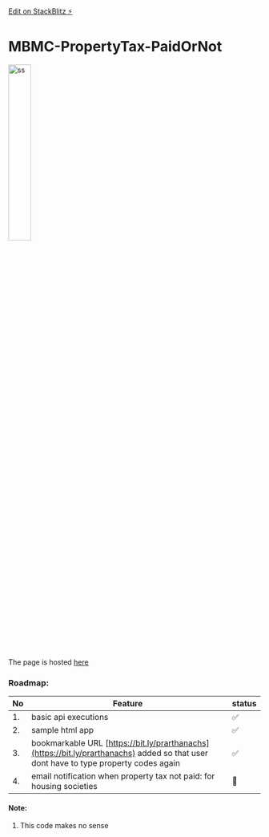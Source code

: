 [Edit on StackBlitz ⚡️](https://stackblitz.com/edit/js-at9lbb)

# MBMC-PropertyTax-PaidOrNot

<img src="https://user-images.githubusercontent.com/298479/215351595-631f764e-698b-42a3-99be-2af794deeef8.png" alt="ss" width="30%"/>

The page is hosted [here](https://bit.ly/prarthanachs)


### Roadmap:

| No  | Feature                                                              | status |
| --- | -------------------------------------------------------------------- | ------ |
| 1.  | basic api executions                                                 | ✅     |
| 2.  | sample html app                                                      | ✅     |
| 3.  | bookmarkable URL [https://bit.ly/prarthanachs](https://bit.ly/prarthanachs) added so that user dont have to type property codes again  | ✅     |
| 4.  | email notification when property tax not paid: for housing societies | 🚧     |

#### Note:

1. This code makes no sense
